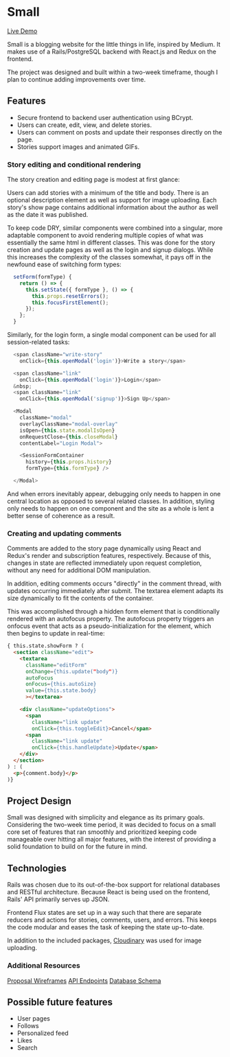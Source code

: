 # Small

[Live Demo][heroku]

[heroku]: https://small-project.herokuapp.com/

Small is a blogging website for the little things in life, inspired by Medium. It makes use of a Rails/PostgreSQL backend with React.js and Redux on the frontend.

The project was designed and built within a two-week timeframe, though I plan to continue adding improvements over time.

## Features
  * Secure frontend to backend user authentication using BCrypt.
  * Users can create, edit, view, and delete stories.
  * Users can comment on posts and update their responses directly on the page.
  * Stories support images and animated GIFs.

### Story editing and conditional rendering

The story creation and editing page is modest at first glance:

<!-- ![Small story editing page](docs/images/edit_story.gif) -->

Users can add stories with a minimum of the title and body. There is an optional description element as well as support for image uploading. Each story's show page contains additional information about the author as well as the date it was published.

To keep code DRY, similar components were combined into a singular, more adaptable component to avoid rendering multiple copies of what was essentially the same html in different classes. This was done for the story creation and update pages as well as the login and signup dialogs. While this increases the complexity of the classes somewhat, it pays off in the newfound ease of switching form types:

```js
  setForm(formType) {
    return () => {
      this.setState({ formType }, () => {
        this.props.resetErrors();
        this.focusFirstElement();
      });
    };
  }
```

Similarly, for the login form, a single modal component can be used for all session-related tasks:

```js
  <span className="write-story"
    onClick={this.openModal('login')}>Write a story</span>

  <span className="link"
    onClick={this.openModal('login')}>Login</span>
  &nbsp;
  <span className="link"
    onClick={this.openModal('signup')}>Sign Up</span>

  <Modal
    className="modal"
    overlayClassName="modal-overlay"
    isOpen={this.state.modalIsOpen}
    onRequestClose={this.closeModal}
    contentLabel="Login Modal">

    <SessionFormContainer
      history={this.props.history}
      formType={this.formType} />

  </Modal>
```

And when errors inevitably appear, debugging only needs to happen in one central location as opposed to several related classes. In addition, styling only needs to happen on one component and the site as a whole is lent a better sense of coherence as a result.

### Creating and updating comments

<!-- ![Small comment creation demo](docs/images/adding_comment.gif) -->

Comments are added to the story page dynamically using React and Redux's render and subscription features, respectively. Because of this, changes in state are reflected immediately upon request completion, without any need for additional DOM manipulation.

In addition, editing comments occurs "directly" in the comment thread, with updates occurring immediately after submit. The textarea element adapts its size dynamically to fit the contents of the container.

<!-- ![Small comment update demo](docs/images/editing_comment.gif) -->

This was accomplished through a hidden form element that is conditionally rendered with an autofocus property. The autofocus property triggers an onfocus event that acts as a pseudo-initialization for the element, which then begins to update in real-time:

```html
{ this.state.showForm ? (
  <section className="edit">
    <textarea
      className="editForm"
      onChange={this.update("body")}
      autoFocus
      onFocus={this.autoSize}
      value={this.state.body}
      ></textarea>

    <div className="updateOptions">
      <span
        className="link update"
        onClick={this.toggleEdit}>Cancel</span>
      <span
        className="link update"
        onClick={this.handleUpdate}>Update</span>
    </div>
  </section>
) : (
  <p>{comment.body}</p>
)}
```

## Project Design

Small was designed with simplicity and elegance as its primary goals. Considering the two-week time period, it was decided to focus on a small core set of features that ran smoothly and prioritized keeping code manageable over hitting all major features, with the interest of providing a solid foundation to build on for the future in mind.

## Technologies

Rails was chosen due to its out-of-the-box support for relational databases and RESTful architecture. Because React is being used on the frontend, Rails' API primarily serves up JSON.

Frontend Flux states are set up in a way such that there are separate reducers and actions for stories, comments, users, and errors. This keeps the code modular and eases the task of keeping the state up-to-date.

In addition to the included packages, [Cloudinary][cloudinary] was used for image uploading.

[cloudinary]: http://cloudinary.com/

### Additional Resources

[Proposal Wireframes][wireframes]
[API Endpoints][apiEndPoints]
[Database Schema][dbSchema]

[wireframes]: docs/wireframes
[apiEndPoints]: docs/api-endpoints.md
[dbSchema]: docs/db-schema.md

## Possible future features

  * User pages
  * Follows
  * Personalized feed
  * Likes
  * Search
